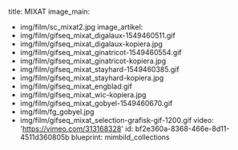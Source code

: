 title: MIXAT
image_main:
  - img/film/sc_mixat2.jpg
image_artikel:
  - img/film/gifseq_mixat_digalaux-1549460511.gif
  - img/film/gifseq_mixat_digalaux-kopiera.jpg
  - img/film/gifseq_mixat_ginatricot-1549460554.gif
  - img/film/gifseq_mixat_ginatricot-kopiera.jpg
  - img/film/gifseq_mixat_stayhard-1549460385.gif
  - img/film/gifseq_mixat_stayhard-kopiera.jpg
  - img/film/gifseq_mixat_engblad.gif
  - img/film/gifseq_mixat_wic-kopiera.jpg
  - img/film/gifseq_mixat_gobyel-1549460670.gif
  - img/film/fg_gobyel.jpg
  - img/film/gifseq_mixat_selection-grafisk-gif-1200.gif
video: 'https://vimeo.com/313168328'
id: bf2e360a-8368-466e-8d11-4511d360805b
blueprint: mimbild_collections
